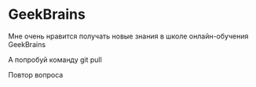 # GeekBrains

Мне очень нравится получать новые знания в школе онлайн-обучения GeekBrains

А попробуй команду git pull

Повтор вопроса
